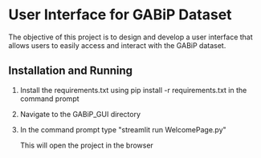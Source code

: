 # User Interface for GABiP Dataset

The objective of this project is to design and develop a user interface that 
allows users to easily access and interact with the GABiP dataset. 


## Installation and Running

1. Install the requirements.txt using pip install -r requirements.txt in the command prompt
2. Navigate to the GABiP_GUI directory
3. In the command prompt type "streamlit run WelcomePage.py"

   This will open the project in the browser



